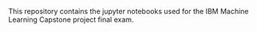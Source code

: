 This repository contains the jupyter notebooks used for the IBM Machine Learning Capstone project final exam. 
